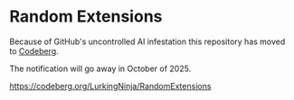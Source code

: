 # Random Extensions
Because of GitHub's uncontrolled AI infestation this repository has moved to [Codeberg](https://codeberg.org/LurkingNinja/RandomExtensions).

The notification will go away in October of 2025.

https://codeberg.org/LurkingNinja/RandomExtensions